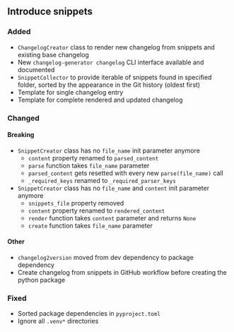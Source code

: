 ## Introduce snippets
<!--
type: breaking
scope: all
affected: all
-->

### Added
- `ChangelogCreator` class to render new changelog from snippets and existing base changelog
- New `changelog-generator changelog` CLI interface available and documented
- `SnippetCollector` to provide iterable of snippets found in specified folder, sorted by the appearance in the Git history (oldest first)
- Template for single changelog entry
- Template for complete rendered and updated changelog

### Changed
#### Breaking
- `SnippetCreator` class has no `file_name` init parameter anymore
    - `content` property renamed to `parsed_content`
    - `parse` function takes `file_name` parameter
    - `parsed_content` gets resetted with every new `parse(file_name)` call
    - `_required_keys` renamed to `_required_parser_keys`
- `SnippetCreator` class has no `file_name` and `content` init parameter anymore
    - `snippets_file` property removed
    - `content` property renamed to `rendered_content`
    - `render` function takes `content` parameter and returns `None`
    - `create` function takes `file_name` parameter

#### Other
- `changelog2version` moved from dev dependency to package dependency
- Create changelog from snippets in GitHub workflow before creating the python package

### Fixed
- Sorted package dependencies in `pyproject.toml`
- Ignore all `.venv*` directories
